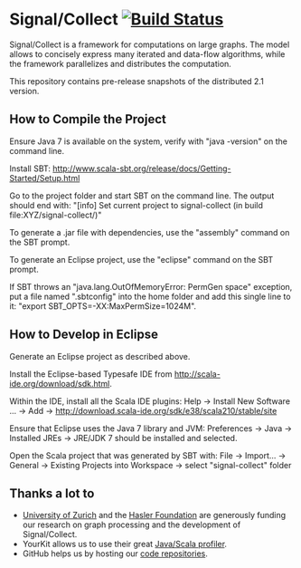 Signal/Collect [![Build Status](https://travis-ci.org/uzh/signal-collect.svg?branch=master)](https://travis-ci.org/uzh/signal-collect) 
========================================================================================================================

Signal/Collect is a framework for computations on large graphs. The model allows to concisely express many iterated and data-flow algorithms, while the framework parallelizes and distributes the computation.

This repository contains pre-release snapshots of the distributed 2.1 version.

How to Compile the Project
--------------------------
Ensure Java 7 is available on the system, verify with "java -version" on the command line.

Install SBT: http://www.scala-sbt.org/release/docs/Getting-Started/Setup.html

Go to the project folder and start SBT on the command line. The output should end with:
"[info] Set current project to signal-collect (in build file:XYZ/signal-collect/)"

To generate a .jar file with dependencies, use the "assembly" command on the SBT prompt.

To generate an Eclipse project, use the "eclipse" command on the SBT prompt.

If SBT throws an "java.lang.OutOfMemoryError: PermGen space" exception, put a file named ".sbtconfig" into the home folder and add this single line to it: "export SBT_OPTS=-XX:MaxPermSize=1024M".


How to Develop in Eclipse
-------------------------
Generate an Eclipse project as described above.

Install the Eclipse-based Typesafe IDE from http://scala-ide.org/download/sdk.html.

Within the IDE, install all the Scala IDE plugins: Help → Install New Software ... → Add → http://download.scala-ide.org/sdk/e38/scala210/stable/site

Ensure that Eclipse uses the Java 7 library and JVM: Preferences → Java → Installed JREs → JRE/JDK 7 should be installed and selected.

Open the Scala project that was generated by SBT with: File → Import... → General → Existing Projects into Workspace → select "signal-collect" folder


Thanks a lot to
---------------
* [University of Zurich](http://www.ifi.uzh.ch/ddis.html) and the [Hasler Foundation](http://www.haslerstiftung.ch/en/home) are generously funding our research on graph processing and the development of Signal/Collect.
* YourKit allows us to use their great [Java/Scala profiler](http://www.yourkit.com/java/profiler/index.jsp).
* GitHub helps us by hosting our [code repositories](https://github.com/uzh/signal-collect).
